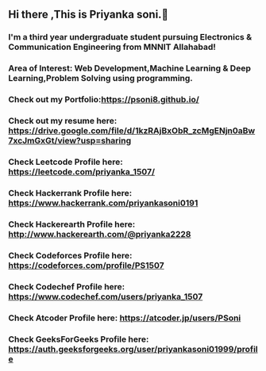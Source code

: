 ## Hi there ,This is Priyanka soni.👋

### I'm a third year undergraduate student pursuing Electronics & Communication Engineering from MNNIT Allahabad!
### Area of Interest: Web Development,Machine Learning & Deep Learning,Problem Solving using programming.
### Check out my Portfolio:https://psoni8.github.io/
### Check out my resume here: https://drive.google.com/file/d/1kzRAjBxObR_zcMgENjn0aBw7xcJmGxGt/view?usp=sharing
### Check Leetcode Profile here: https://leetcode.com/priyanka_1507/
### Check Hackerrank Profile here: https://www.hackerrank.com/priyankasoni0191
### Check Hackerearth Profile here: http://www.hackerearth.com/@priyanka2228
### Check Codeforces Profile here: https://codeforces.com/profile/PS1507
### Check Codechef Profile here: https://www.codechef.com/users/priyanka_1507
### Check Atcoder Profile here: https://atcoder.jp/users/PSoni
### Check GeeksForGeeks Profile here: https://auth.geeksforgeeks.org/user/priyankasoni01999/profile
